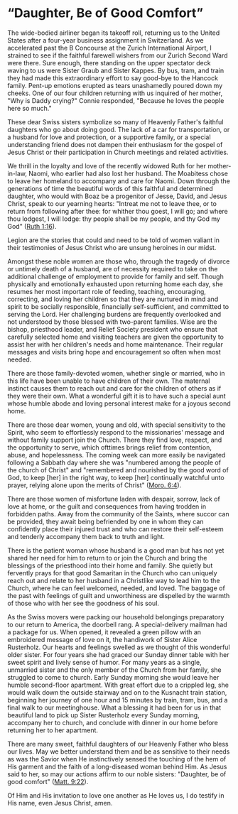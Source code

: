 # “Daughter, Be of Good Comfort”

The wide-bodied airliner began its takeoff roll, returning us to the United
States after a four-year business assignment in Switzerland. As we accelerated
past the B Concourse at the Zurich International Airport, I strained to see if
the faithful farewell wishers from our Zurich Second Ward were there. Sure
enough, there standing on the upper spectator deck waving to us were Sister
Graub and Sister Kappes. By bus, tram, and train they had made this
extraordinary effort to say good-bye to the Hancock family. Pent-up emotions
erupted as tears unashamedly poured down my cheeks. One of our four children
returning with us inquired of her mother, "Why is Daddy crying?" Connie
responded, "Because he loves the people here so much."

These dear Swiss sisters symbolize so many of Heavenly Father's faithful
daughters who go about doing good. The lack of a car for transportation, or a
husband for love and protection, or a supportive family, or a special
understanding friend does not dampen their enthusiasm for the gospel of Jesus
Christ or their participation in Church meetings and related activities.

We thrill in the loyalty and love of the recently widowed Ruth for her mother-
in-law, Naomi, who earlier had also lost her husband. The Moabitess chose to
leave her homeland to accompany and care for Naomi. Down through the
generations of time the beautiful words of this faithful and determined
daughter, who would with Boaz be a progenitor of Jesse, David, and Jesus
Christ, speak to our yearning hearts: "Intreat me not to leave thee, or to
return from following after thee: for whither thou goest, I will go; and where
thou lodgest, I will lodge: thy people shall be my people, and thy God my God"
([Ruth 1:16](https://www.lds.org/scriptures/ot/ruth/1.16?lang=eng#15)).

Legion are the stories that could and need to be told of women valiant in
their testimonies of Jesus Christ who are unsung heroines in our midst.

Amongst these noble women are those who, through the tragedy of divorce or
untimely death of a husband, are of necessity required to take on the
additional challenge of employment to provide for family and self. Though
physically and emotionally exhausted upon returning home each day, she resumes
her most important role of feeding, teaching, encouraging, correcting, and
loving her children so that they are nurtured in mind and spirit to be
socially responsible, financially self-sufficient, and committed to serving
the Lord. Her challenging burdens are frequently overlooked and not understood
by those blessed with two-parent families. Wise are the bishop, priesthood
leader, and Relief Society president who ensure that carefully selected home
and visiting teachers are given the opportunity to assist her with her
children's needs and home maintenance. Their regular messages and visits bring
hope and encouragement so often when most needed.

There are those family-devoted women, whether single or married, who in this
life have been unable to have children of their own. The maternal instinct
causes them to reach out and care for the children of others as if they were
their own. What a wonderful gift it is to have such a special aunt whose
humble abode and loving personal interest make for a joyous second home.

There are those dear women, young and old, with special sensitivity to the
Spirit, who seem to effortlessly respond to the missionaries' message and
without family support join the Church. There they find love, respect, and the
opportunity to serve, which ofttimes brings relief from contention, abuse, and
hopelessness. The coming week can more easily be navigated following a Sabbath
day where she was "numbered among the people of the church of Christ" and
"remembered and nourished by the good word of God, to keep [her] in the right
way, to keep [her] continually watchful unto prayer, relying alone upon the
merits of Christ" ([Moro.
6:4](https://www.lds.org/scriptures/bofm/moro/6.4?lang=eng#3)).

There are those women of misfortune laden with despair, sorrow, lack of love
at home, or the guilt and consequences from having trodden in forbidden paths.
Away from the community of the Saints, where succor can be provided, they
await being befriended by one in whom they can confidently place their injured
trust and who can restore their self-esteem and tenderly accompany them back
to truth and light.

There is the patient woman whose husband is a good man but has not yet shared
her need for him to return to or join the Church and bring the blessings of
the priesthood into their home and family. She quietly but fervently prays for
that good Samaritan in the Church who can uniquely reach out and relate to her
husband in a Christlike way to lead him to the Church, where he can feel
welcomed, needed, and loved. The baggage of the past with feelings of guilt
and unworthiness are dispelled by the warmth of those who with her see the
goodness of his soul.

As the Swiss movers were packing our household belongings preparatory to our
return to America, the doorbell rang. A special-delivery mailman had a package
for us. When opened, it revealed a green pillow with an embroidered message of
love on it, the handiwork of Sister Alice Rusterholz. Our hearts and feelings
swelled as we thought of this wonderful older sister. For four years she had
graced our Sunday dinner table with her sweet spirit and lively sense of
humor. For many years as a single, unmarried sister and the only member of the
Church from her family, she struggled to come to church. Early Sunday morning
she would leave her humble second-floor apartment. With great effort due to a
crippled leg, she would walk down the outside stairway and on to the Kusnacht
train station, beginning her journey of one hour and 15 minutes by train,
tram, bus, and a final walk to our meetinghouse. What a blessing it had been
for us in that beautiful land to pick up Sister Rusterholz every Sunday
morning, accompany her to church, and conclude with dinner in our home before
returning her to her apartment.

There are many sweet, faithful daughters of our Heavenly Father who bless our
lives. May we better understand them and be as sensitive to their needs as was
the Savior when He instinctively sensed the touching of the hem of His garment
and the faith of a long-diseased woman behind Him. As Jesus said to her, so
may our actions affirm to our noble sisters: "Daughter, be of good comfort"
([Matt. 9:22](https://www.lds.org/scriptures/nt/matt/9.22?lang=eng#21)).

Of Him and His invitation to love one another as He loves us, I do testify in
His name, even Jesus Christ, amen.

